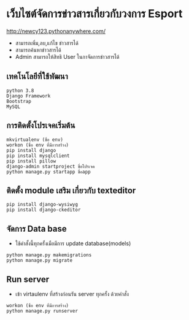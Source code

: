 # เว็บไซต์จัดการข่าวสารเกี่ยวกับวงการ Esport

http://newcy123.pythonanywhere.com/
  - สามารถเพิ่ม,ลบ,แก้ไข ข่าวสารได้
  - สามารถค้นหาข่าวสารได้
  - Admin สามารถให้สิทธิ User ในกาจัดการข่าวสารได้
  
  
## **เทคโนโลยีที่ใช้พัฒนา**
```
python 3.8
Django Framework
Bootstrap
MySQL
```


## **การติดตั้งโปรเจคเริ่มต้น**
```
mkvirtualenv (ชื่อ env)
workon (ชื่อ env ที่มีการสร้าง)
pip install django
pip install mysqlclient
pip install pillow
django-admin startproject ชื่อโปรเจค
python manage.py startapp ชื่อapp
```


## **ติดตั้ง module เสริม เกี่ยวกับ texteditor**
```
pip install django-wysiwyg
pip install django-ckeditor
```


## **จัดการ Data base**
  - ใช้คำสั้งนี้ทุกครั้งเมือมีการ update database(models)
```
python manage.py makemigrations
python manage.py migrate
```


## **Run server**
  - เข้า virtaulenv ที่สร้างก่อนรัน server ทุกครั้ง ด้วยคำสั่ง
```
workon (ชื่อ env ที่มีการสร้าง)
python manage.py runserver
```
